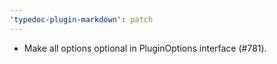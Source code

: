 ```yaml
---
'typedoc-plugin-markdown': patch
---
```


- Make all options optional in PluginOptions interface (#781).
